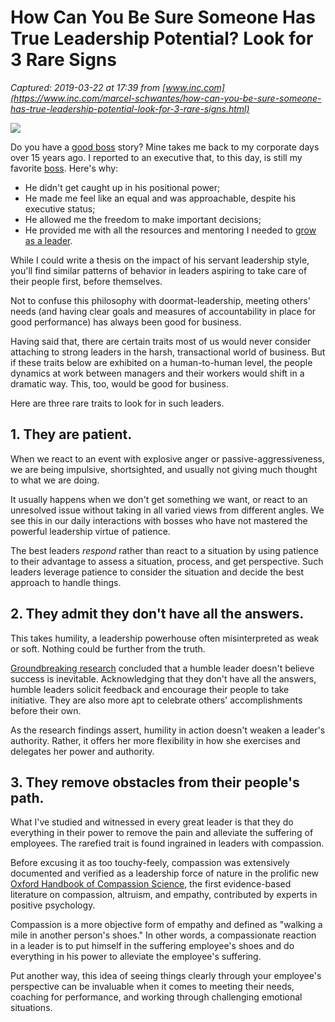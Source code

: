 # How Can You Be Sure Someone Has True Leadership Potential? Look for 3 Rare Signs

_Captured: 2019-03-22 at 17:39 from [www.inc.com](https://www.inc.com/marcel-schwantes/how-can-you-be-sure-someone-has-true-leadership-potential-look-for-3-rare-signs.html)_

![](https://www.incimages.com/uploaded_files/image/1940x900/getty_807453094_2000150020009280229_386961.jpg)

Do you have a [good boss](https://www.inc.com/marcel-schwantes/7-smart-habits-of-bosses-that-show-emotional-intelligence.html?cid=search) story? Mine takes me back to my corporate days over 15 years ago. I reported to an executive that, to this day, is still my favorite [boss](http://www.inc.com/marcel-schwantes/saying-yes-to-any-of-these-9-questions-proves-youre-a-much-better-leader-than-you-think.html?cid=search). Here's why:

  * He didn't get caught up in his positional power;
  * He made me feel like an equal and was approachable, despite his executive status;
  * He allowed me the freedom to make important decisions; 
  * He provided me with all the resources and mentoring I needed to [grow as a leader](https://www.inc.com/anne-sugar/ask-these-2-simple-questions-to-grow-as-a-leader.html).

While I could write a thesis on the impact of his servant leadership style, you'll find similar patterns of behavior in leaders aspiring to take care of their people first, before themselves.

Not to confuse this philosophy with doormat-leadership, meeting others' needs (and having clear goals and measures of accountability in place for good performance) has always been good for business.

Having said that, there are certain traits most of us would never consider attaching to strong leaders in the harsh, transactional world of business. But if these traits below are exhibited on a human-to-human level, the people dynamics at work between managers and their workers would shift in a dramatic way. This, too, would be good for business.

Here are three rare traits to look for in such leaders.

## 1\. They are patient.

When we react to an event with explosive anger or passive-aggressiveness, we are being impulsive, shortsighted, and usually not giving much thought to what we are doing.

It usually happens when we don't get something we want, or react to an unresolved issue without taking in all varied views from different angles. We see this in our daily interactions with bosses who have not mastered the powerful leadership virtue of patience.

The best leaders _respond_ rather than react to a situation by using patience to their advantage to assess a situation, process, and get perspective. Such leaders leverage patience to consider the situation and decide the best approach to handle things.

## 2\. They admit they don't have all the answers.

This takes humility, a leadership powerhouse often misinterpreted as weak or soft. Nothing could be further from the truth.

[Groundbreaking research](http://amj.aom.org/content/59/3/1088.abstract) concluded that a humble leader doesn't believe success is inevitable. Acknowledging that they don't have all the answers, humble leaders solicit feedback and encourage their people to take initiative. They are also more apt to celebrate others' accomplishments before their own.

As the research findings assert, humility in action doesn't weaken a leader's authority. Rather, it offers her more flexibility in how she exercises and delegates her power and authority.

## 3\. They remove obstacles from their people's path.

What I've studied and witnessed in every great leader is that they do everything in their power to remove the pain and alleviate the suffering of employees. The rarefied trait is found ingrained in leaders with compassion.

Before excusing it as too touchy-feely, compassion was extensively documented and verified as a leadership force of nature in the prolific new [Oxford Handbook of Compassion Science](https://global.oup.com/academic/product/the-oxford-handbook-of-compassion-science-9780190464684?cc=us&lang=en&#), the first evidence-based literature on compassion, altruism, and empathy, contributed by experts in positive psychology.

Compassion is a more objective form of empathy and defined as "walking a mile in another person's shoes." In other words, a compassionate reaction in a leader is to put himself in the suffering employee's shoes and do everything in his power to alleviate the employee's suffering.

Put another way, this idea of seeing things clearly through your employee's perspective can be invaluable when it comes to meeting their needs, coaching for performance, and working through challenging emotional situations.
